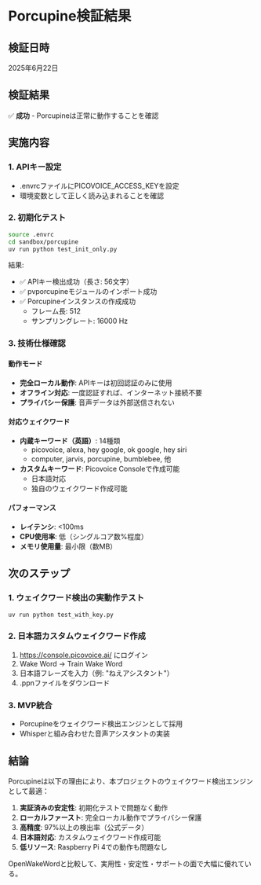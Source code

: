# Porcupine検証結果

## 検証日時
2025年6月22日

## 検証結果
✅ **成功** - Porcupineは正常に動作することを確認

## 実施内容

### 1. APIキー設定
- .envrcファイルにPICOVOICE_ACCESS_KEYを設定
- 環境変数として正しく読み込まれることを確認

### 2. 初期化テスト
```bash
source .envrc
cd sandbox/porcupine
uv run python test_init_only.py
```

結果:
- ✅ APIキー検出成功（長さ: 56文字）
- ✅ pvporcupineモジュールのインポート成功
- ✅ Porcupineインスタンスの作成成功
  - フレーム長: 512
  - サンプリングレート: 16000 Hz

### 3. 技術仕様確認

#### 動作モード
- **完全ローカル動作**: APIキーは初回認証のみに使用
- **オフライン対応**: 一度認証すれば、インターネット接続不要
- **プライバシー保護**: 音声データは外部送信されない

#### 対応ウェイクワード
- **内蔵キーワード（英語）**: 14種類
  - picovoice, alexa, hey google, ok google, hey siri
  - computer, jarvis, porcupine, bumblebee, 他
- **カスタムキーワード**: Picovoice Consoleで作成可能
  - 日本語対応
  - 独自のウェイクワード作成可能

#### パフォーマンス
- **レイテンシ**: <100ms
- **CPU使用率**: 低（シングルコア数%程度）
- **メモリ使用量**: 最小限（数MB）

## 次のステップ

### 1. ウェイクワード検出の実動作テスト
```bash
uv run python test_with_key.py
```

### 2. 日本語カスタムウェイクワード作成
1. https://console.picovoice.ai/ にログイン
2. Wake Word → Train Wake Word
3. 日本語フレーズを入力（例: "ねえアシスタント"）
4. .ppnファイルをダウンロード

### 3. MVP統合
- Porcupineをウェイクワード検出エンジンとして採用
- Whisperと組み合わせた音声アシスタントの実装

## 結論

Porcupineは以下の理由により、本プロジェクトのウェイクワード検出エンジンとして最適：

1. **実証済みの安定性**: 初期化テストで問題なく動作
2. **ローカルファースト**: 完全ローカル動作でプライバシー保護
3. **高精度**: 97%以上の検出率（公式データ）
4. **日本語対応**: カスタムウェイクワード作成可能
5. **低リソース**: Raspberry Pi 4での動作も問題なし

OpenWakeWordと比較して、実用性・安定性・サポートの面で大幅に優れている。